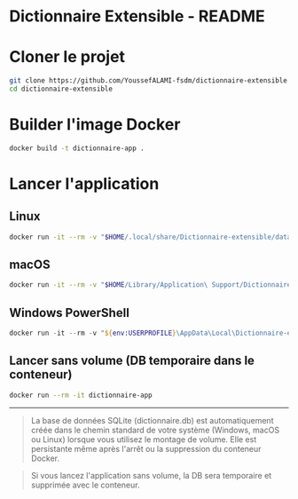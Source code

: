 # Dictionnaire Extensible - README

# Cloner le projet
```bash
git clone https://github.com/YoussefALAMI-fsdm/dictionnaire-extensible
cd dictionnaire-extensible
```

# Builder l'image Docker
```bash
docker build -t dictionnaire-app .
```

# Lancer l'application
## Linux
```bash
docker run -it --rm -v "$HOME/.local/share/Dictionnaire-extensible/database:/app/data" dictionnaire-app
```
 

## macOS
 ```bash
 docker run -it --rm -v "$HOME/Library/Application\ Support/Dictionnaire-extensible/database:/app/data" dictionnaire-app
 ```


## Windows PowerShell
```powershell
docker run -it --rm -v "${env:USERPROFILE}\AppData\Local\Dictionnaire-extensible\database:/app/data" dictionnaire-app
```

## Lancer sans volume (DB temporaire dans le conteneur)
```bash
docker run --rm -it dictionnaire-app
```

---

> La base de données SQLite (dictionnaire.db) est automatiquement créée dans le chemin standard de votre système (Windows, macOS ou Linux) lorsque vous utilisez le montage de volume. Elle est persistante même après l'arrêt ou la suppression du conteneur Docker.

> Si vous lancez l'application sans volume, la DB sera temporaire et supprimée avec le conteneur.

